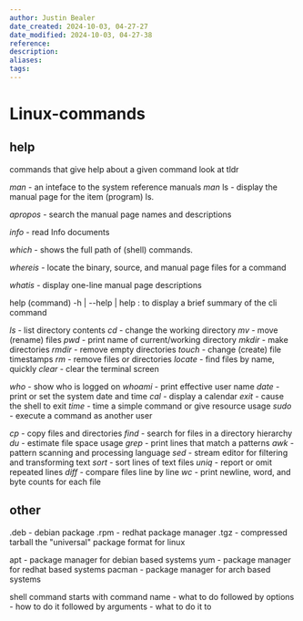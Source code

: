 ```yaml
---
author: Justin Bealer
date_created: 2024-10-03, 04-27-27
date_modified: 2024-10-03, 04-27-38
reference: 
description: 
aliases: 
tags: 
---
```

# Linux-commands

## help

commands that give help about a given command
look at tldr

*man* - an inteface to the system reference manuals
*man* ls - display the manual page for the item (program) ls.

*apropos* - search the manual page names and descriptions

*info* - read Info documents

*which* - shows the full path of (shell) commands.

*whereis* - locate the binary, source, and manual page files for a command

*whatis* - display one-line manual page descriptions

help
(command) -h | --help | help : to display a brief summary of the cli command

*ls* - list directory contents
*cd* - change the working directory
*mv* - move (rename) files
*pwd* - print name of current/working directory
*mkdir* - make directories
*rmdir* - remove empty directories
*touch* - change (create) file timestamps
*rm* - remove files or directories
*locate* - find files by name, quickly
*clear* - clear the terminal screen

*who* - show who is logged on
*whoami* - print effective user name
*date* - print or set the system date and time
*cal* - display a calendar
*exit* - cause the shell to exit
*time* - time a simple command or give resource usage
*sudo* - execute a command as another user

*cp* - copy files and directories
*find* - search for files in a directory hierarchy
*du* - estimate file space usage
*grep* - print lines that match a patterns
*awk* - pattern scanning and processing language
*sed* - stream editor for filtering and transforming text
*sort* - sort lines of text files
*uniq* - report or omit repeated lines
*diff* - compare files line by line
*wc* - print newline, word, and byte counts for each file

## other

.deb - debian package
.rpm - redhat package manager
.tgz - compressed tarball
  the "universal" package format for linux

apt - package manager for debian based systems
yum - package manager for redhat based systems
pacman - package manager for arch based systems

shell command
starts with command name - what to do
followed by options - how to do it
followed by arguments - what to do it to

